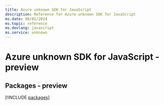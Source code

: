 ```yaml
---
title: Azure unknown SDK for JavaScript
description: Reference for Azure unknown SDK for JavaScript
ms.date: 08/01/2024
ms.topic: reference
ms.devlang: javascript
ms.service: unknown
---
```

# Azure unknown SDK for JavaScript - preview
## Packages - preview
[!INCLUDE [packages](unknown-index.md)]